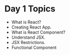 <!-- Day 1 -->

# Day 1 Topics

- What is React?
- Creating React App.
- What is React Component?
- Understand JSX.
- JSX Restrictions.
- Functional Component


